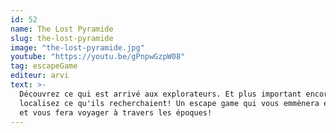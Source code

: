 ```yaml
---
id: 52
name: The Lost Pyramide
slug: the-lost-pyramide
image: "the-lost-pyramide.jpg"
youtube: "https://youtu.be/gPnpwGzpW08"
tag: escapeGame
editeur: arvi
text: >-
  Découvrez ce qui est arrivé aux explorateurs. Et plus important encore :
  localisez ce qu'ils recherchaient! Un escape game qui vous emmènera en Egypte
  et vous fera voyager à travers les époques!
---
```

